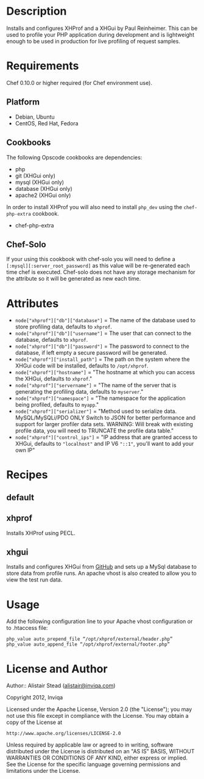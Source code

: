# Description

Installs and configures XHProf and a XHGui by Paul Reinheimer. This can be used to profile your PHP application during development and is lightweight enough to be used in production for live profiling of request samples.

# Requirements

Chef 0.10.0 or higher required (for Chef environment use).

## Platform

* Debian, Ubuntu
* CentOS, Red Hat, Fedora

## Cookbooks

The following Opscode cookbooks are dependencies:

* php
* git (XHGui only)
* mysql (XHGui only)
* database (XHGui only)
* apache2 (XHGui only)

In order to install XHProf you will also need to install `php_dev` using the `chef-php-extra` cookbook.

* chef-php-extra

## Chef-Solo

If your using this cookbook with chef-solo you will need to define a `[:mysql][:server_root_password]` as this value will be re-generated each time chef is executed. Chef-solo does not have any storage mechanism for the attribute so it will be generated as new each time.

# Attributes

* `node["xhprof"]["db"]["database"]` = The name of the database used to store profiling data, defaults to `xhprof`.
* `node["xhprof"]["db"]["username"]` = The user that can connect to the database, defaults to `xhprof`.
* `node["xhprof"]["db"]["password"]` = The password to connect to the database, if left empty a secure password will be generated.
* `node["xhprof"]["install_path"]` = The path on the system where the XHGui code will be installed, defaults to `/opt/xhprof`.
* `node["xhprof"]["hostname"]` = "The hostname at which you can access the XHGui, defaults to `xhprof`."
* `node["xhprof"]["servername"]` = "The name of the server that is generating the profiling data, defaults to `myserver`."
* `node["xhprof"]["namespace"]` = "The namespace for the application being profiled, defaults to `myapp`."
* `node["xhprof"]["serializer"]` = "Method used to serialize data. MySQL/MySQLi/PDO ONLY Switch to JSON for better performance and support for larger profiler data sets. WARNING: Will break with existing profile data, you will need to TRUNCATE the profile data table."
* `node["xhprof"]["control_ips"]` = "IP address that are granted access to XHGui, defaults to `"localhost"` and IP V6 `"::1"`, you'll want to add your own IP"

# Recipes

## default

## xhprof

Installs XHProf using PECL.

## xhgui

Installs and configures XHGui from [GitHub](https://github.com/preinheimer/xhprof) and sets up a MySql database to store data from profile runs. An apache vhost is also created to allow you to view the test run data.

# Usage

Add the following configuration line to your Apache vhost configuration or to .htaccess file:

    php_value auto_prepend_file “/opt/xhprof/external/header.php”
    php_value auto_append_file “/opt/xhprof/external/footer.php”

# License and Author

Author:: Alistair Stead (alistair@inviqa.com)

Copyright 2012, Inviqa

Licensed under the Apache License, Version 2.0 (the "License");
you may not use this file except in compliance with the License.
You may obtain a copy of the License at

    http://www.apache.org/licenses/LICENSE-2.0

Unless required by applicable law or agreed to in writing, software
distributed under the License is distributed on an "AS IS" BASIS,
WITHOUT WARRANTIES OR CONDITIONS OF ANY KIND, either express or implied.
See the License for the specific language governing permissions and
limitations under the License.

